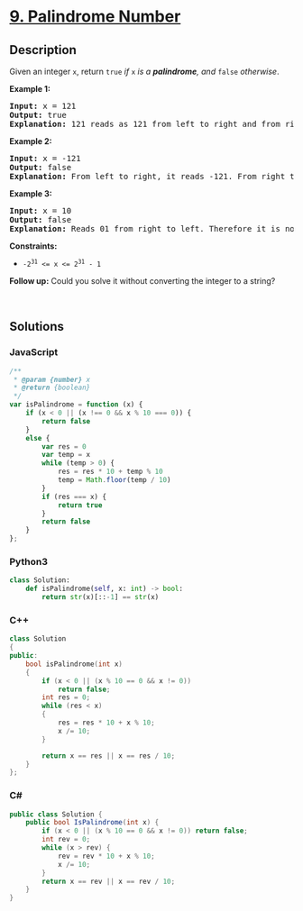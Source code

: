 # [9. Palindrome Number](https://leetcode.com/problems/palindrome-number/)

## Description

<p>Given an integer <code>x</code>, return <code>true</code><em> if </em><code>x</code><em> is a </em><em><strong>palindrome</strong></em><em>, and </em><code>false</code><em> otherwise</em>.</p>

<p><strong class="example">Example 1:</strong></p>

<pre><strong>Input:</strong> x = 121
<strong>Output:</strong> true
<strong>Explanation:</strong> 121 reads as 121 from left to right and from right to left.
</pre>

<p><strong class="example">Example 2:</strong></p>

<pre><strong>Input:</strong> x = -121
<strong>Output:</strong> false
<strong>Explanation:</strong> From left to right, it reads -121. From right to left, it becomes 121-. Therefore it is not a palindrome.
</pre>

<p><strong class="example">Example 3:</strong></p>

<pre><strong>Input:</strong> x = 10
<strong>Output:</strong> false
<strong>Explanation:</strong> Reads 01 from right to left. Therefore it is not a palindrome.
</pre>

<p><strong>Constraints:</strong></p>

<ul>
	<li><code>-2<sup>31</sup>&nbsp;&lt;= x &lt;= 2<sup>31</sup>&nbsp;- 1</code></li>
</ul>

<strong>Follow up:</strong> Could you solve it without converting the integer to a string?
<p>&nbsp;</p>

## Solutions

### **JavaScript**

```javascript
/**
 * @param {number} x
 * @return {boolean}
 */
var isPalindrome = function (x) {
    if (x < 0 || (x !== 0 && x % 10 === 0)) {
        return false
    }
    else {
        var res = 0
        var temp = x
        while (temp > 0) {
            res = res * 10 + temp % 10
            temp = Math.floor(temp / 10)
        }
        if (res === x) {
            return true
        }
        return false
    }
};
```

### **Python3**

```python
class Solution:
    def isPalindrome(self, x: int) -> bool:
        return str(x)[::-1] == str(x)
```

### **C++**

```cpp
class Solution
{
public:
    bool isPalindrome(int x)
    {
        if (x < 0 || (x % 10 == 0 && x != 0))
            return false;
        int res = 0;
        while (res < x)
        {
            res = res * 10 + x % 10;
            x /= 10;
        }

        return x == res || x == res / 10;
    }
};
```

### **C#**

```csharp
public class Solution {
    public bool IsPalindrome(int x) {
        if (x < 0 || (x % 10 == 0 && x != 0)) return false;
        int rev = 0;
        while (x > rev) {
            rev = rev * 10 + x % 10;
            x /= 10;
        }
        return x == rev || x == rev / 10;
    }
}
```